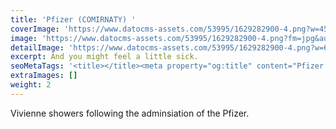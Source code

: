 ```yaml
---
title: 'Pfizer (COMIRNATY) '
coverImage: 'https://www.datocms-assets.com/53995/1629282900-4.png?w=450&fm=jpg&auto=compress'
image: 'https://www.datocms-assets.com/53995/1629282900-4.png?fm=jpg&auto=compress'
detailImage: 'https://www.datocms-assets.com/53995/1629282900-4.png?w=600&fm=jpg&auto=compress'
excerpt: And you might feel a little sick.
seoMetaTags: '<title></title><meta property="og:title" content="Pfizer (COMIRNATY) "><meta name="twitter:title" content="Pfizer (COMIRNATY) "><meta name="description" content="Following an education in Sheffield, Vivienne found the only thing he could do was paint, cry silently, whisper sweet nothings into a filled-to-the-brim tumbler of gin, and slide down the wall of the shower into a slumped wet mess at least once weekly."><meta property="og:description" content="Following an education in Sheffield, Vivienne found the only thing he could do was paint, cry silently, whisper sweet nothings into a filled-to-the-brim tumbler of gin, and slide down the wall of the shower into a slumped wet mess at least once weekly."><meta name="twitter:description" content="Following an education in Sheffield, Vivienne found the only thing he could do was paint, cry silently, whisper sweet nothings into a filled-to-the-brim tumbler of gin, and slide down the wall of the shower into a slumped wet mess at least once weekly."><meta name="robots" content="noindex"><meta name="twitter:site" content="@xxx"><meta name="twitter:card" content="summary"><meta property="article:modified_time" content="2021-08-18T10:35:25Z"><meta property="article:published_time" content="2021-08-16T06:50:34Z"><meta property="article:publisher" content="https://www.facebook.com/xxx"><meta property="og:locale" content="en_EN"><meta property="og:type" content="article"><meta property="og:site_name" content="Vivienne Must & other stories "><meta property="og:image" content="https://www.datocms-assets.com/53995/1629282900-4.png?w=1000&fit=max&fm=jpg"><meta name="twitter:image" content="https://www.datocms-assets.com/53995/1629282900-4.png?w=1000&fit=max&fm=jpg">'
extraImages: []
weight: 2
---
```


Vivienne showers following the adminsiation of the Pfizer.